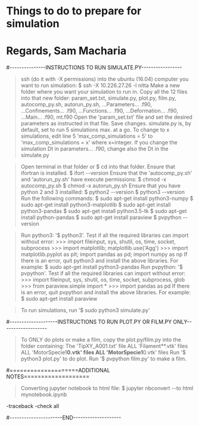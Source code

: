 # Things to do to prepare for simulation
# Regards, Sam Macharia

#---------------INSTRUCTIONS TO RUN SIMULATE.PY-----------------

> ssh (do it with -X permissions) into the ubuntu (16.04) computer you want to run simulation:
    $ ssh -X 10.226.27.26 -l nitta
> Make a new folder where you want your simulation to run in.
> Copy all the 12 files into that new folder:
    param_set.txt, simulate.py, plot.py, film.py, autocomp_py.sh, autorun_py.sh, 
    ...Parameters... .f90, ...Confinements... .f90, ...Functions... .f90,
    ...Deformation... .f90, ...Main... .f90, mt.f90
> Open the 'param_set.txt' file and set the desired parameters as instructed in that file. Save changes.
> simulate.py is, by default, set to run 5 simulations max. at a go. 
> To change to x simulations, edit line 5 'max_comp_simulations = 5' to 'max_comp_simulations = x' where x=integer.
> If you change the simulation Dt in parameters... .f90, change also the Dt in the simulate.py

> Open terminal in that folder or $ cd into that folder.
> Ensure that ifortran is installed.
    $ ifort --version
> Ensure that the 'autocomp_py.sh' and 'autorun_py.sh' have execute permissions:
    $ chmod -x autocomp_py.sh
    $ chmod -x autorun_py.sh
> Ensure that you have python 2 and 3 installled:
    $ python2 --version
    $ python3 --version
> Run the following commands:
    $ sudo apt-get install python3-numpy
    $ sudo apt-get install python3-matplotlib
    $ sudo apt-get install python3-pandas
    $ sudo apt-get install python3.5-tk
    $ sudo apt-get install python-pandas
    $ sudo apt-get install paraview
    $ pvpython --version

> Run python3: '$ python3'.
> Test if all the required libraries can import without error:
    >>> import fileinput, sys, shutil, os, time, socket, subprocess
    >>> import matplotlib; matplotlib.use('Agg') 
    >>> import matplotlib.pyplot as plt; import pandas as pd; import numpy as np
> If there is an error, quit python3 and install the above libraries. For example:
    $ sudo apt-get install python3-pandas
> Run pvpython: '$ pvpython'.
> Test if all the required libraries can import without error:
    >>> import fileinput, sys, shutil, os, time, socket, subprocess, glob
    >>> from paraview.simple import *
    >>> import pandas as pd
> If there is an error, quit pvpython and install the above libraries. For example:
    $ sudo apt-get install paraview

> To run simulations, run '$ sudo python3 simulate.py'


#--------------------INSTRUCTIONS TO RUN PLOT.PY OR FILM.PY ONLY-------------------

> To ONLY do plots or make a film, copy the plot.py/film.py into the folder containing:
    The 'TipXY_A001.txt' file
    ALL 'Filament**.vtk' files
    ALL 'MotorSpecie1**0.vtk' files
    ALL 'MotorSpecie1**0.vtk' files
> Run '$ python3 plot.py' to do plot.
> Run '$ pvpython film.py' to make a film.



#====================ADDITIONAL NOTES===================

> Converting jupyter notebook to html file:
    $ jupyter nbconvert --to html mynotebook.ipynb

-traceback -check all

#----------------------END--------------------